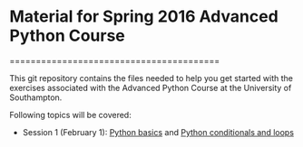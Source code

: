 # Material for Spring 2016 Advanced Python Course
========================================

This git repository contains the files needed to help 
you get started with the exercises associated with the 
Advanced Python Course at the University of Southampton. 

Following topics will be covered:

- Session 1 (February 1): [Python basics](Southampton_SessionMaterial/Python_Basics_Session1.html) and [Python conditionals and loops](Southampton_SessionMaterial/Python_Basics_Session1_Control.html)
